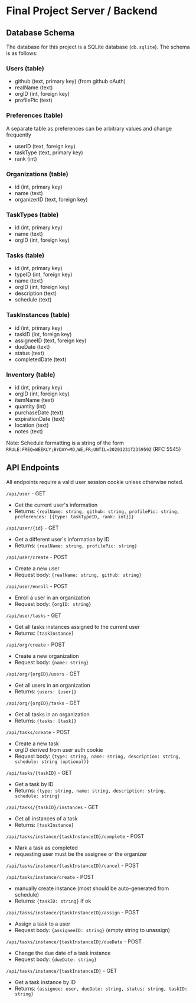 # Final Project Server / Backend

## Database Schema

The database for this project is a SQLite database (`db.sqlite`). The schema is as follows: 

### Users (table)
- github (text, primary key) (from github oAuth)
- realName (text)
- orgID (int, foreign key)
- profilePic (text)

### Preferences (table)
A separate table as preferences can be arbitrary values and change frequently
- userID (text, foreign key)
- taskType (text, primary key)
- rank (int)

### Organizations (table)
- id (int, primary key)
- name (text)
- organizerID (text, foreign key)

### TaskTypes (table)
- id (int, primary key)
- name (text)
- orgID (int, foreign key)

### Tasks (table)
- id (int, primary key)
- typeID (int, foreign key)
- name (text)
- orgID (int, foreign key)
- description (text)
- schedule (text)

### TaskInstances (table)
- id (int, primary key)
- taskID (int, foreign key)
- assigneeID (text, foreign key)
- dueDate (text)
- status (text)
- completedDate (text)

### Inventory (table)
- id (int, primary key)
- orgID (int, foreign key)
- itemName (text)
- quantity (int)
- purchaseDate (text)
- expirationDate (text)
- location (text)
- notes (text)

Note: Schedule formatting is a string of the form `RRULE:FREQ=WEEKLY;BYDAY=MO,WE,FR;UNTIL=20201231T235959Z` (RFC 5545)

## API Endpoints
All endpoints require a valid user session cookie unless otherwise noted.

`/api/user` - GET
- Get the current user's information
- Returns: `{realName: string, github: string, profilePic: string, preferences: [{type: taskTypeID, rank: int}]}`

`/api/user/{id}` - GET
- Get a different user's information by ID
- Returns: `{realName: string, profilePic: string}`

`/api/user/create` - POST
- Create a new user
- Request body: `{realName: string, github: string}`

`/api/user/enroll` - POST
- Enroll a user in an organization
- Request body: `{orgID: string}`

`/api/user/tasks` - GET
- Get all tasks instances assigned to the current user
- Returns: `[taskInstance]`

`/api/org/create` - POST
- Create a new organization
- Request body: `{name: string}`

`/api/org/{orgID}/users` - GET
- Get all users in an organization
- Returns: `{users: [user]}`

`/api/org/{orgID}/tasks` - GET
- Get all tasks in an organization
- Returns: `{tasks: [task]}`

`/api/tasks/create` - POST
- Create a new task
- orgID derived from user auth cookie
- Request body: `{type: string, name: string, description: string, schedule: string (optional)}`

`/api/tasks/{taskID}` - GET
- Get a task by ID
- Returns: `{type: string, name: string, description: string, schedule: string}`

`/api/tasks/{taskID}/instances` - GET
- Get all instances of a task
- Returns: `[taskInstance]`

`/api/tasks/instance/{taskInstanceID}/complete` - POST
- Mark a task as completed
- requesting user must be the assignee or the organizer

`/api/tasks/instance/{taskInstanceID}/cancel` - POST

`/api/tasks/instance/create` - POST
- manually create instance (most should be auto-generated from schedule)
- Returns: `{taskID: string}` if ok

`/api/tasks/instance/{taskInstanceID}/assign` - POST
- Assign a task to a user
- Request body: `{assigneeID: string}` (empty string to unassign)

`/api/tasks/instance/{taskInstanceID}/dueDate` - POST
- Change the due date of a task instance
- Request body: `{dueDate: string}`

`/api/tasks/instance/{taskInstanceID}` - GET
- Get a task instance by ID
- Returns: `{assignee: user, dueDate: string, status: string, taskID: string}`

